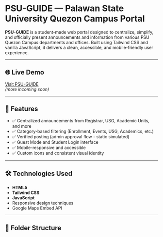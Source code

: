 # PSU-GUIDE — Palawan State University Quezon Campus Portal

**PSU-GUIDE** is a student-made web portal designed to centralize, simplify, and officially present announcements and information from various PSU Quezon Campus departments and offices. Built using Tailwind CSS and vanilla JavaScript, it delivers a clean, accessible, and mobile-friendly user experience.

---

## 🌐 Live Demo

[Visit PSU-GUIDE](https://psu-guide.free.nf/)  
*(more incoming soon)*

---

## 🎯 Features

- ✅ Centralized announcements from Registrar, USG, Academic Units, and more  
- ✅ Category-based filtering (Enrollment, Events, USG, Academics, etc.)  
- ✅ Verified posting (admin approval flow - static simulated)  
- ✅ Guest Mode and Student Login interface  
- ✅ Mobile-responsive and accessible  
- ✅ Custom icons and consistent visual identity  

---

## 🛠️ Technologies Used

- **HTML5**
- **Tailwind CSS**
- **JavaScript**
- Responsive design techniques
- Google Maps Embed API

---

## 📂 Folder Structure

